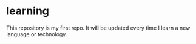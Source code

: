 # learning
This repository is my first repo. It will be updated every time I learn a new language or technology.
